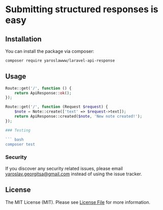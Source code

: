 # Submitting structured responses is easy

## Installation

You can install the package via composer:

```bash
composer require yaroslawww/laravel-api-response
```
## Usage

```php
Route::get('/', function () {
    return ApiResponse::ok();
});
```
```php
Route::get('/', function (Request $request) {
    $note = Note::create(['text' => $request->text]);
    return ApiResponse::created($note, 'New note created!');
});

### Testing

``` bash
composer test
```

### Security

If you discover any security related issues, please email yaroslav.georgitsa@gmail.com instead of using the issue tracker.

## License

The MIT License (MIT). Please see [License File](LICENSE.md) for more information.
